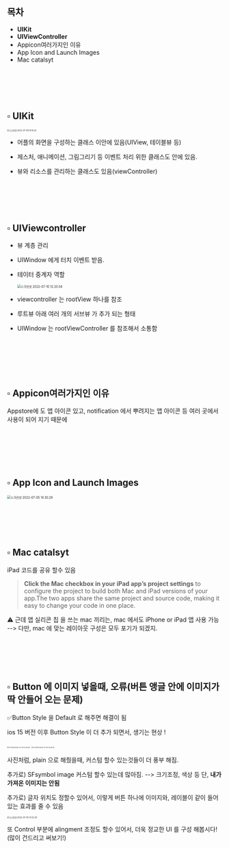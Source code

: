 

## 목차

* **UIKit**
* **UIViewController**
* Appicon여러가지인 이유
* App Icon and Launch Images
* Mac catalsyt

<br/><br/><br/><br/>

## ▫️ UIKit

<img src="https://user-images.githubusercontent.com/106936018/178130169-9c5d496e-5d8f-433b-906e-dae8af1e0c1b.png" alt="스크린샷 2022-07-09 19.15.02" style="zoom: 33%;" />

* 어플의 화면을 구성하는 클래스 이안에 있음(UIView, 테이블뷰 등)

* 제스처, 애니메이션, 그림그리기 등 이벤트 처리 위한 클래스도 안에 있음.
* 뷰와 리소스를 관리하는 클래스도 있음(viewController)

<br/><br/><br/><br/>

## ▫️ UIViewcontroller

* 뷰 계층 관리

* UIWindow 에게 터치 이벤트 받음. 


* 테이터 중계자 역할

  <img src="https://user-images.githubusercontent.com/106936018/178130172-621fbff3-b053-4b30-80fe-981616886a18.png" alt="스크린샷 2022-07-10 12.20.04" style="zoom:50%;" />

* viewcontroller 는 rootView 하나를 참조
* 루트뷰 아래 여러 개의 서브뷰 가 추가 되는 형태
* UIWindow 는 rootViewController 를 참조해서 소통함


<br/><br/><br/>

<br/>

## ▫️ Appicon여러가지인 이유

Appstore에 도 앱 아이콘 있고, notification 에서 뿌려지는 앱 아이콘 등
여러 곳에서 사용이 되어 지기 때문에 

<br/><br/><br/>

<br/>

## ▫️ App Icon and Launch Images

<img src="https://user-images.githubusercontent.com/106936018/177337565-34f722d9-0397-4cd7-ad36-c84a704c8ab9.png" alt="스크린샷 2022-07-05 14.30.29" style="zoom:50%;" />

<br/><br/><br/><br/>

## ▫️ Mac catalsyt

iPad 코드를 공유 할수 있음 

> **Click the Mac checkbox in your iPad app’s project settings**  to configure the project to build both Mac and iPad versions of your app.The two apps share the same project and source code, making it easy to change your code in one place.

⚠️ 근데 앱 실리콘 칩 을 쓰는 mac 끼리는, mac 에서도 iPhone or iPad 앱 사용 가능 --> 다만, mac 에 맞는 레이아웃 구성은 모두 포기가 되겠지.

<br/><br/><br/><br/>

## ▫️ Button 에 이미지 넣을때, 오류(버튼 앵글 안에 이미지가 딱 안들어 오는 문제)

✅Button Style 을 Default 로 해주면 해결이 됨

ios 15 버전 이후 Button Style 이 더 추가 되면서, 생기는 현상 !



​                                     <img src="https://user-images.githubusercontent.com/106936018/177337606-82ff7b09-a2fb-4fbb-b3ce-67d752fb4e3a.png" alt="스크린샷 2022-07-05 14.45.05" style="zoom:25%;" />                                        <img src="https://user-images.githubusercontent.com/106936018/177337630-6a1f23b1-9308-49f6-9729-66152d062853.png" alt="스크린샷 2022-07-05 14.45.00" style="zoom:25%;" />       		

사진처럼, plain 으로 해줬을때, 커스텀 할수 있는것들이 더 풍부 해짐.

추가로) SFsymbol image 커스텀 할수 있는데 많아짐.  --> 크기조정, 색상 등 단, **내가 가져온 이미지는 안됨**

추가로) 글자 위치도 정할수 있어서, 이렇게 버튼 하나에 이미지와, 레이블이 같이 들어 있는 효과를 줄 수 있음

<img src="https://user-images.githubusercontent.com/106936018/177337831-c3341b2e-0c68-4a8a-a926-5db0e249cf52.png" alt="스크린샷 2022-07-05 14.52.30" style="zoom:33%;" />

또 Control 부분에 alingment 조정도 할수 있어서, 더욱 정교한 UI 를 구성 해봅시다!(많이 건드리고 써보기!)

















